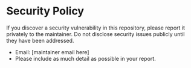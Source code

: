 # Security Policy

If you discover a security vulnerability in this repository, please report it privately to the maintainer. Do not disclose security issues publicly until they have been addressed.

- Email: [maintainer email here]
- Please include as much detail as possible in your report.
